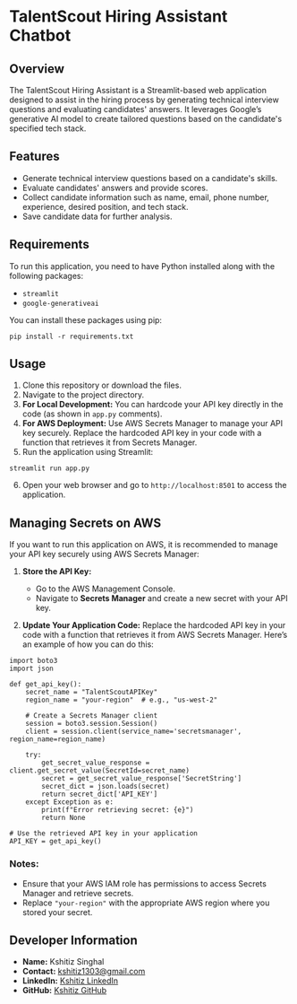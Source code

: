 # TalentScout Hiring Assistant Chatbot

## Overview

The TalentScout Hiring Assistant is a Streamlit-based web application designed to assist in the hiring process by generating technical interview questions and evaluating candidates' answers. It leverages Google’s generative AI model to create tailored questions based on the candidate's specified tech stack.

## Features

- Generate technical interview questions based on a candidate's skills.
- Evaluate candidates' answers and provide scores.
- Collect candidate information such as name, email, phone number, experience, desired position, and tech stack.
- Save candidate data for further analysis.

## Requirements

To run this application, you need to have Python installed along with the following packages:

- `streamlit`
- `google-generativeai`

You can install these packages using pip:

```
pip install -r requirements.txt
```

## Usage

1. Clone this repository or download the files.
2. Navigate to the project directory.
3. **For Local Development:** You can hardcode your API key directly in the code (as shown in `app.py` comments).
4. **For AWS Deployment:** Use AWS Secrets Manager to manage your API key securely. Replace the hardcoded API key in your code with a function that retrieves it from Secrets Manager.
5. Run the application using Streamlit:

```
streamlit run app.py
```

6. Open your web browser and go to `http://localhost:8501` to access the application.

## Managing Secrets on AWS

If you want to run this application on AWS, it is recommended to manage your API key securely using AWS Secrets Manager:

1. **Store the API Key:**
   - Go to the AWS Management Console.
   - Navigate to **Secrets Manager** and create a new secret with your API key.

2. **Update Your Application Code:**
   Replace the hardcoded API key in your code with a function that retrieves it from AWS Secrets Manager. Here’s an example of how you can do this:

```
import boto3
import json

def get_api_key():
    secret_name = "TalentScoutAPIKey"
    region_name = "your-region"  # e.g., "us-west-2"

    # Create a Secrets Manager client
    session = boto3.session.Session()
    client = session.client(service_name='secretsmanager', region_name=region_name)

    try:
        get_secret_value_response = client.get_secret_value(SecretId=secret_name)
        secret = get_secret_value_response['SecretString']
        secret_dict = json.loads(secret)
        return secret_dict['API_KEY']
    except Exception as e:
        print(f"Error retrieving secret: {e}")
        return None

# Use the retrieved API key in your application
API_KEY = get_api_key()
```

### Notes:
- Ensure that your AWS IAM role has permissions to access Secrets Manager and retrieve secrets.
- Replace `"your-region"` with the appropriate AWS region where you stored your secret.

## Developer Information

- **Name:** Kshitiz Singhal
- **Contact:** kshitiz1303@gmail.com
- **LinkedIn:** [Kshitiz LinkedIn](https://www.linkedin.com/in/kshitiz-singhal-35a92a32a/)
- **GitHub:** [Kshitiz GitHub](https://github.com/kshitizsinghal13)
